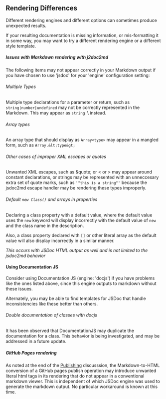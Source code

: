 
## Rendering Differences

Different rendering engines and different options can sometimes produce
unexpected results.

If your resulting documentation is missing information, or mis-formatting it in some
way, you may want to try a different rendering engine or a different
style template.

##### Issues with Markdown rendering with j2doc2md
The following items may not appear correctly in your Markdown output
if you have chosen to use 'jsdoc' for your 'engine' configuration setting:

###### Multiple Types
Multiple type declarations for a parameter or return, such as
`string|number|undefined` may not be correctly represented in the
Markdown.  This may appear as `string `\  instead.

###### Array types
An array type that should display as `Array<type>` may appear in a mangled
form, such as `Array.&lt;type&gt;`

###### Other cases of improper XML escapes or quotes
Unwanted XML escapes, such as &quote; or &lt; or &gt; may appear around constant declarations, 
or strings may be represented with an unneccesary extra set of quote marks, such as `'"this is a string"'`
because the jsdoc2md escape handler may be rendering these types improperly.

###### Default `new Class()` and arrays in properties
Declaring a class property with a default value, where the
default value uses the `new` keyword will display incorrectly with the default
value of `new` and the class name in the description.

Also, a class property declared with `[]` or other literal array as the 
default value will also display incorrectly in a similar manner.

_This occurs with JSDoc HTML output as well and is not limited to the 
jsdoc2md behavior_


#### Using Documentation JS
Consider using Documentation JS (engine: 'docjs') if you have problems like the ones
listed above, since this engine outputs to markdown without these issues.

Alternately, you may be able to find templates for JSDoc that handle inconsistencies like these better than others.

###### Double documentation of classes with docjs
It has been observed that DocumentationJS may duplicate the documentation for a class.  This behavior is being investigated,
and may be addressed in a future update.

##### GitHub Pages rendering
As noted at the end of the [Publishing](publish) discusssion, the Markdown-to-HTML conversion of a GitHub pages publish operation
may introduce unwanted literal html tags in its rendering that do not appear in a conventional markdown viewer.  This is independent
of which JSDoc engine was used to generate the markdown output.  No particular workaround is known at this time.


